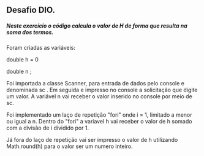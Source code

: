 ##  Desafio DIO.

##### Neste exercício o código calcula o valor de H de forma que resulta na soma dos termos.

Foram criadas as variáveis:

double h = 0

double n ;

Foi importada a classe Scanner, para entrada de dados pelo console e denominada sc . Em seguida e impresso no console a solicitação que digite um valor. A variável  n vai receber o valor inserido no console por meio de  sc.

Foi implementado um laço de repetição "fori" onde i = 1, limitado a menor ou igual a n. Dentro do "fori" a variavel h vai receber o valor de h somado com a divisão de i dividido por 1.

Já fora do laço de repetição vai ser impresso o valor de h utilizando Math.round(h) para o valor ser um numero inteiro.